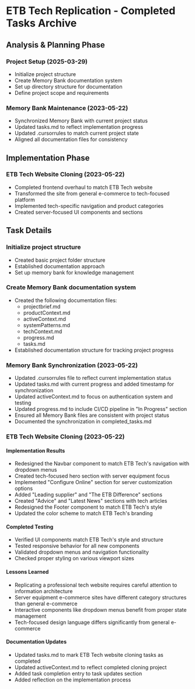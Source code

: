 # ETB Tech Replication - Completed Tasks Archive

## Analysis & Planning Phase

### Project Setup (2025-03-29)
- Initialize project structure
- Create Memory Bank documentation system
- Set up directory structure for documentation
- Define project scope and requirements

### Memory Bank Maintenance (2023-05-22)
- Synchronized Memory Bank with current project status
- Updated tasks.md to reflect implementation progress
- Updated .cursorrules to match current project state
- Aligned all documentation files for consistency

## Implementation Phase

### ETB Tech Website Cloning (2023-05-22)
- Completed frontend overhaul to match ETB Tech website
- Transformed the site from general e-commerce to tech-focused platform
- Implemented tech-specific navigation and product categories
- Created server-focused UI components and sections

## Task Details

### Initialize project structure
- Created basic project folder structure
- Established documentation approach
- Set up memory bank for knowledge management

### Create Memory Bank documentation system
- Created the following documentation files:
  - projectbrief.md
  - productContext.md
  - activeContext.md
  - systemPatterns.md
  - techContext.md
  - progress.md
  - tasks.md
- Established documentation structure for tracking project progress

### Memory Bank Synchronization (2023-05-22)
- Updated .cursorrules file to reflect current implementation status
- Updated tasks.md with current progress and added timestamp for synchronization
- Updated activeContext.md to focus on authentication system and testing
- Updated progress.md to include CI/CD pipeline in "In Progress" section
- Ensured all Memory Bank files are consistent with project status
- Documented the synchronization in completed_tasks.md 

### ETB Tech Website Cloning (2023-05-22)

#### Implementation Results
- Redesigned the Navbar component to match ETB Tech's navigation with dropdown menus
- Created tech-focused hero section with server equipment focus
- Implemented "Configure Online" section for server customization options
- Added "Leading supplier" and "The ETB Difference" sections
- Created "Advice" and "Latest News" sections with tech articles
- Redesigned the Footer component to match ETB Tech's style
- Updated the color scheme to match ETB Tech's branding

#### Completed Testing
- Verified UI components match ETB Tech's style and structure
- Tested responsive behavior for all new components
- Validated dropdown menus and navigation functionality
- Checked proper styling on various viewport sizes

#### Lessons Learned
- Replicating a professional tech website requires careful attention to information architecture
- Server equipment e-commerce sites have different category structures than general e-commerce
- Interactive components like dropdown menus benefit from proper state management
- Tech-focused design language differs significantly from general e-commerce

#### Documentation Updates
- Updated tasks.md to mark ETB Tech website cloning tasks as completed
- Updated activeContext.md to reflect completed cloning project
- Added task completion entry to task updates section
- Added reflection on the implementation process 